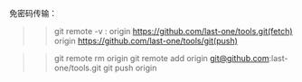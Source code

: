 免密码传输：
>> git remote -v
: origin https://github.com/last-one/tools.git(fetch)
  origin https://github.com/last-one/tools/git(push)

>> git remote rm origin
>> git remote add origin git@github.com:last-one/tools.git
>> git push origin
